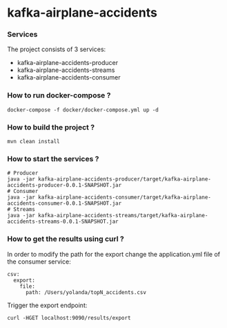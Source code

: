 # kafka-airplane-accidents

### Services

The project consists of 3 services:

* kafka-airplane-accidents-producer
* kafka-airplane-accidents-streams
* kafka-airplane-accidents-consumer

### How to run docker-compose ?
```commandline
docker-compose -f docker/docker-compose.yml up -d
```

### How to build the project ?
```commandline
mvn clean install
```

### How to start the services ?
```commandline
# Producer
java -jar kafka-airplane-accidents-producer/target/kafka-airplane-accidents-producer-0.0.1-SNAPSHOT.jar 
# Consumer
java -jar kafka-airplane-accidents-consumer/target/kafka-airplane-accidents-consumer-0.0.1-SNAPSHOT.jar
# Streams
java -jar kafka-airplane-accidents-streams/target/kafka-airplane-accidents-streams-0.0.1-SNAPSHOT.jar
```

### How to get the results using curl ?
In order to modify the path for the export change the application.yml file of the consumer service:
```commandline
csv:
  export:
    file:
      path: /Users/yolanda/topN_accidents.csv
```

Trigger the export endpoint:
```commandline
curl -HGET localhost:9090/results/export
```

